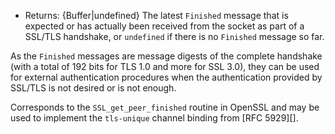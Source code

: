 <!-- YAML
added: v9.9.0
-->

* Returns: {Buffer|undefined} The latest `Finished` message that is expected
  or has actually been received from the socket as part of a SSL/TLS handshake,
  or `undefined` if there is no `Finished` message so far.

As the `Finished` messages are message digests of the complete handshake
(with a total of 192 bits for TLS 1.0 and more for SSL 3.0), they can
be used for external authentication procedures when the authentication
provided by SSL/TLS is not desired or is not enough.

Corresponds to the `SSL_get_peer_finished` routine in OpenSSL and may be used
to implement the `tls-unique` channel binding from [RFC 5929][].

